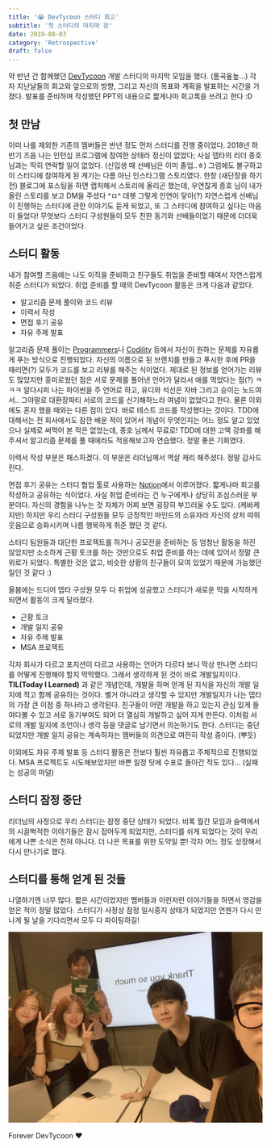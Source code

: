 ```yaml
---
title: '😭 DevTycoon 스터디 회고'
subtitle: '첫 스터디의 마지막 장'
date: 2019-08-03
category: 'Retrospective'
draft: false
---
```


약 반년 간 함께했던 [DevTycoon](https://github.com/ugaemi/programming_note) 개발 스터디의 마지막 모임을 했다. (롬곡옾높...)
각자 지난날들의 회고와 앞으로의 방향, 그리고 자신의 목표와 계획을 발표하는 시간을 가졌다.
발표를 준비하며 작성했던 PPT의 내용으로 짧게나마 회고록을 쓰려고 한다 :D

## 첫 만남

이미 나를 제외한 기존의 멤버들은 반년 정도 먼저 스터디를 진행 중이었다.
2018년 하반기 즈음 나는 인턴십 프로그램에 참여한 상태라 정신이 없었다;
사실 뎁타의 리더 종호 님과는 딱히 연락할 일이 없었다. (신입생 때 선배님은 이미 졸업..ㅎ)
그럼에도 불구하고 이 스터디에 참여하게 된 계기는 다름 아닌 인스타그램 스토리였다.
한창 (새단장을 하기 전) 블로그에 포스팅을 하면 캡처해서 스토리에 올리곤 했는데, 우연찮게 종호 님이 내가 올린 스토리를 보고 DM을 주셨다 ^ㅁ^ 데헷
그렇게 인연이 닿아(?) 자연스럽게 선배님이 진행하는 스터디에 관한 이야기도 듣게 되었고, 또 그 스터디에 참여하고 싶다는 마음이 들었다!
무엇보다 스터디 구성원들이 모두 친한 동기와 선배들이었기 때문에 더더욱 들어가고 싶은 조건이었다.

## 스터디 활동

내가 참여할 즈음에는 나도 이직을 준비하고 친구들도 취업을 준비할 때여서 자연스럽게 취준 스터디가 되었다.
취업 준비를 할 때의 DevTycoon 활동은 크게 다음과 같았다.

- 알고리즘 문제 풀이와 코드 리뷰
- 이력서 작성
- 면접 후기 공유
- 자유 주제 발표

알고리즘 문제 풀이는 [Programmers](https://programmers.co.kr/)나 [Codility](https://www.codility.com/) 등에서 자신이 원하는 문제를 자유롭게 푸는 방식으로 진행되었다.
자신의 이름으로 된 브랜치를 만들고 푸시한 후에 PR을 때리면(?) 모두가 코드를 보고 리뷰를 해주는 식이었다.
제대로 된 정보를 얻어가는 리뷰도 많았지만 흥미로웠던 점은 서로 문제를 풀어낸 언어가 달라서 애를 먹었다는 점(?) ㅋㅋㅋ
알다시피 나는 파이썬을 주 언어로 하고, 유디와 석선은 자바 그리고 승이는 노드여서.. 그야말로 대환장파티
서로의 코드를 신기해하느라 여념이 없었다고 한다.
물론 이외에도 혼자 했을 때와는 다른 점이 있다. 바로 테스트 코드를 작성했다는 것이다.
TDD에 대해서는 전 회사에서도 잠깐 배운 적이 있어서 개념이 무엇인지는 어느 정도 알고 있었으나 실제로 써먹어 본 적은 없었는데, 종호 님께서 무료로! TDD에 대한 고액 강좌를 해주셔서 알고리즘 문제를 풀 때에라도 적응해보고자 연습했다. 정말 좋은 기회였다.

이력서 작성 부분은 패스하겠다. 이 부분은 리더님께서 멱살 캐리 해주셨다. 정말 감사드린다.

면접 후기 공유는 스터디 협업 툴로 사용하는 [Notion](https://notion.so)에서 이루어졌다.
짧게나마 회고를 작성하고 공유하는 식이었다.
사실 취업 준비라는 건 누구에게나 상당히 조심스러운 부분이다.
자신의 경험을 나누는 것 자체가 어찌 보면 굉장히 부끄러울 수도 있다. (케바케지만)
하지만 우리 스터디 구성원들 모두 긍정적인 마인드의 소유자라 자신의 상처 따위 웃음으로 승화시키며 나름 행복하게 취준 했던 것 같다.

스터디 팀원들과 대단한 프로젝트를 하거나 공모전을 준비하는 등 엄청난 활동을 하진 않았지만 소소하게 근황 토크를 하는 것만으로도 취업 준비를 하는 데에 있어서 정말 큰 위로가 되었다.
특별한 것은 없고, 비슷한 상황의 친구들이 모여 있었기 때문에 가능했던 일인 것 같다 :)

올봄에는 드디어 뎁타 구성원 모두 다 취업에 성공했고 스터디가 새로운 막을 시작하게 되면서 활동이 크게 달라졌다.

- 근황 토크
- 개발 일지 공유
- 자유 주제 발표
- MSA 프로젝트

각자 회사가 다르고 포지션이 다르고 사용하는 언어가 다르다 보니 막상 만나면 스터디를 어떻게 진행해야 할지 막막했다.
그래서 생각하게 된 것이 바로 개발일지이다.
**TIL(Today I Learned)** 과 같은 개념인데, 개발을 하며 얻게 된 지식을 자신의 개발 일지에 적고 함께 공유하는 것이다.
별거 아니라고 생각할 수 있지만 개발일지가 나는 뎁타의 가장 큰 이점 중 하나라고 생각된다.
친구들이 어떤 개발을 하고 있는지 관심 있게 들여다볼 수 있고 서로 동기부여도 되어 더 열심히 개발하고 싶어 지게 만든다.
이처럼 서로의 개발 일지에 조언이나 생각 등을 댓글로 남기면서 의논하기도 한다.
스터디는 중단되었지만 개발 일지 공유는 계속하자는 멤버들의 의견으로 여전히 작성 중이다. (뿌듯)

이외에도 자유 주제 발표 등 스터디 활동은 전보다 훨씬 자유롭고 주체적으로 진행되었다.
MSA 프로젝트도 시도해보았지만 바쁜 일정 탓에 수포로 돌아간 적도 있다... (실패는 성공의 마덜)

## 스터디 잠정 중단

리더님의 사정으로 우리 스터디는 잠정 중단 상태가 되었다.
비록 월간 모임과 슬랙에서의 시끌벅적한 이야기들은 잠시 접어두게 되었지만, 스터디를 쉬게 되었다는 것이 우리에게 나쁜 소식은 전혀 아니다. 더 나은 목표를 위한 도약일 뿐!
각자 어느 정도 성장해서 다시 만나기로 했다.

## 스터디를 통해 얻게 된 것들

나열하기엔 너무 많다.
짧은 시간이었지만 멤버들과 이런저런 이야기들을 하면서 영감을 얻은 적이 정말 많았다.
스터디가 사정상 잠정 일시중지 상태가 되었지만 언젠가 다시 만나게 될 날을 기다리면서 모두 다 파이팅하길!

![마지막모임](images/2019/01.jpg)

Forever DevTycoon ❤️
